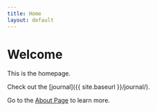 ```yaml
---
title: Home
layout: default
---
```


# Welcome

This is the homepage.

Check out the [journal]({{ site.baseurl }}/journal/).

Go to the [About Page](/about/) to learn more.
